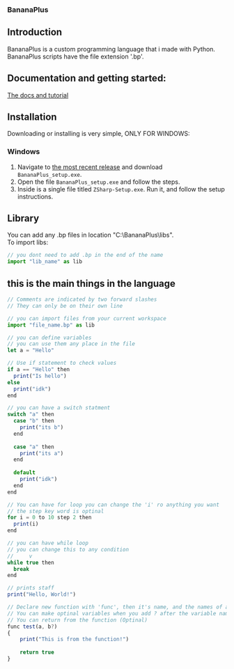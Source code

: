 ### BananaPlus

## Introduction
BananaPlus is a custom programming language that i made with Python. BananaPlus scripts have the file extension '.bp'.

## Documentation and getting started:
[The docs and tutorial](https://spazelectro.github.io/ZSharpDocs/#/README)

## Installation
Downloading or installing is very simple, ONLY FOR WINDOWS:
### Windows
1. Navigate to [the most recent release](https://github.com/pronoob742/BananaPlus/releases) and download `BananaPlus_setup.exe`.
2. Open the file `BananaPlus_setup.exe` and follow the steps.
3. Inside is a single file titled `ZSharp-Setup.exe`. Run it, and follow the setup instructions.

## Library
You can add any .bp files in location "C:\BananaPlus\libs".<br>
To import libs:
```js
// you dont need to add .bp in the end of the name
import "lib_name" as lib
```

## this is the main things in the language
```js
// Comments are indicated by two forward slashes
// They can only be on their own line

// you can import files from your current workspace
import "file_name.bp" as lib

// you can define variables
// you can use them any place in the file
let a = "Hello"

// Use if statement to check values
if a == "Hello" then
  print("Is hello")
else
  print("idk")
end

// you can have a switch statment
switch "a" then
  case "b" then
    print("its b")
  end
  
  case "a" then
    print("its a")
  end
  
  default
    print("idk")
  end
end

// You can have for loop you can change the 'i' ro anything you want
// the step key word is optinal
for i = 0 to 10 step 2 then
  print(i)
end

// you can have while loop
// you can change this to any condition
//     v
while true then
  break
end

// prints staff
print("Hello, World!")

// Declare new function with 'func', then it's name, and the names of any input variables.
// You can make optinal variables when you add ? after the variable name
// You can return from the function (Optinal)
func test(a, b?)
{
    print("This is from the function!")
    
    return true
}
```
